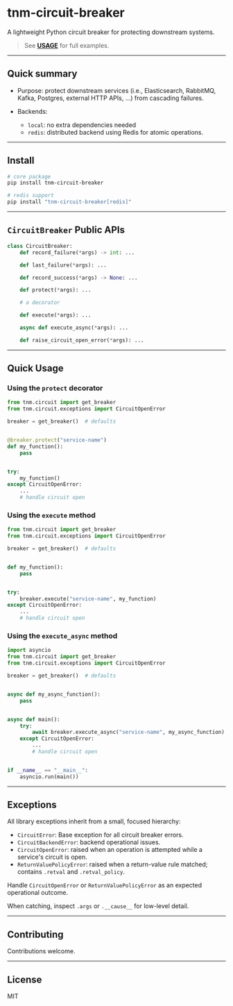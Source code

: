 # tnm-circuit-breaker

A lightweight Python circuit breaker for protecting downstream systems.

> See **[USAGE](https://github.com/tnm-circuit-breaker/USAGE.md)** for full examples.

---

## Quick summary

* Purpose: protect downstream services (i.e., Elasticsearch, RabbitMQ, Kafka, Postgres, external HTTP APIs, ...) from
  cascading failures.
* Backends:

    * `local`: no extra dependencies needed
    * `redis`: distributed backend using Redis for atomic operations.

---

## Install

```bash
# core package
pip install tnm-circuit-breaker

# redis support
pip install "tnm-circuit-breaker[redis]"

```

---

## `CircuitBreaker` Public APIs

```python
class CircuitBreaker:
    def record_failure(*args) -> int: ...

    def last_failure(*args): ...

    def record_success(*args) -> None: ...

    def protect(*args): ...

    # a decorator

    def execute(*args): ...

    async def execute_async(*args): ...

    def raise_circuit_open_error(*args): ...

```

---

## Quick Usage

### Using the `protect` decorator

```py
from tnm.circuit import get_breaker
from tnm.circuit.exceptions import CircuitOpenError

breaker = get_breaker()  # defaults


@breaker.protect("service-name")
def my_function():
    pass


try:
    my_function()
except CircuitOpenError:
    ...
    # handle circuit open
```

### Using the `execute` method

```py
from tnm.circuit import get_breaker
from tnm.circuit.exceptions import CircuitOpenError

breaker = get_breaker()  # defaults


def my_function():
    pass


try:
    breaker.execute("service-name", my_function)
except CircuitOpenError:
    ...
    # handle circuit open
```

### Using the `execute_async` method

```py
import asyncio
from tnm.circuit import get_breaker
from tnm.circuit.exceptions import CircuitOpenError

breaker = get_breaker()  # defaults


async def my_async_function():
    pass


async def main():
    try:
        await breaker.execute_async("service-name", my_async_function)
    except CircuitOpenError:
        ...
        # handle circuit open


if __name__ == "__main__":
    asyncio.run(main())
```

---

## Exceptions

All library exceptions inherit from a small, focused hierarchy:

* `CircuitError`: Base exception for all circuit breaker errors.
* `CircuitBackendError`: backend operational issues.
* `CircuitOpenError`: raised when an operation is attempted while a service's circuit is open.
* `ReturnValuePolicyError`: raised when a return-value rule matched; contains `.retval` and `.retval_policy`.

Handle `CircuitOpenError` or `ReturnValuePolicyError` as an expected operational outcome.

When catching, inspect `.args` or `.__cause__` for low-level detail.

---

## Contributing

Contributions welcome.

---

## License

MIT
